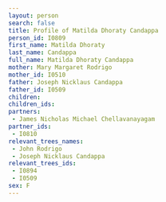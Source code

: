 ```yaml
---
layout: person
search: false
title: Profile of Matilda Dhoraty Candappa
person_id: I0809
first_name: Matilda Dhoraty
last_name: Candappa
full_name: Matilda Dhoraty Candappa
mother: Mary Margaret Rodrigo
mother_id: I0510
father: Joseph Nicklaus Candappa
father_id: I0509
children:
children_ids:
partners:
 - James Nicholas Michael Chellavanayagam
partner_ids:
 - I0810
relevant_trees_names:
 - John Rodrigo
 - Joseph Nicklaus Candappa
relevant_trees_ids:
 - I0894
 - I0509
sex: F
---
```


